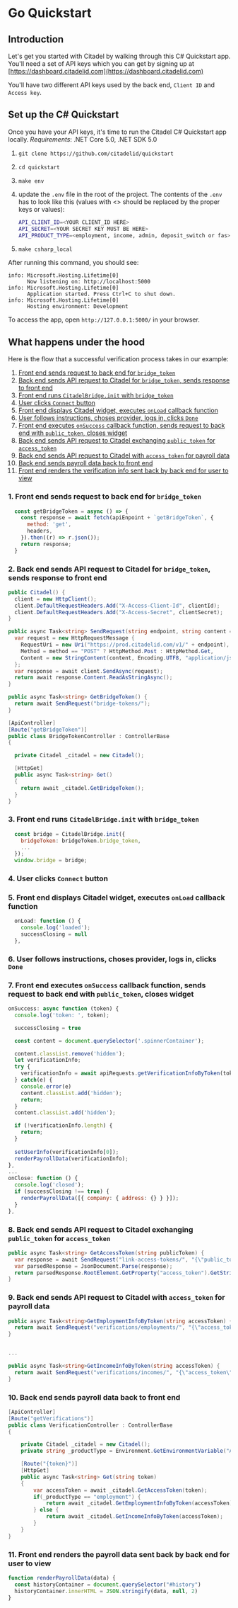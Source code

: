 # Go Quickstart

## Introduction

Let's get you started with Citadel by walking through this C# Quickstart app. You'll need a set of API keys which you can get by signing up at [https://dashboard.citadelid.com](https://dashboard.citadelid.com)

You'll have two different API keys used by the back end, `Client ID` and `Access key`.

## Set up the C# Quickstart

Once you have your API keys, it's time to run the Citadel C# Quickstart app locally.
*Requirements*: .NET Core 5.0, .NET SDK 5.0

1. `git clone https://github.com/citadelid/quickstart`
2. `cd quickstart`
3. `make env`
4. update the `.env` file in the root of the project. The contents of the `.env` has to look like this (values with <> should be replaced by the proper keys or values):

    ```bash
    API_CLIENT_ID=<YOUR CLIENT_ID HERE>
    API_SECRET=<YOUR SECRET KEY MUST BE HERE>
    API_PRODUCT_TYPE=<employment, income, admin, deposit_switch or fas>
    ```

5. `make csharp_local`

After running this command, you should see:

```output
info: Microsoft.Hosting.Lifetime[0]
      Now listening on: http://localhost:5000
info: Microsoft.Hosting.Lifetime[0]
      Application started. Press Ctrl+C to shut down.
info: Microsoft.Hosting.Lifetime[0]
      Hosting environment: Development
```

To access the app, open `http://127.0.0.1:5000/` in your browser.

## What happens under the hood

Here is the flow that a successful verification process takes in our example:

1. [Front end sends request to back end for `bridge_token`](#step-1)
2. [Back end sends API request to Citadel for `bridge_token`, sends response to front end](#step-2)
3. [Front end runs `CitadelBridge.init` with `bridge_token`](#step-3)
4. [User clicks `Connect` button](#step-4)
5. [Front end displays Citadel widget, executes `onLoad` callback function](#step-5)
6. [User follows instructions, choses provider, logs in, clicks `Done`](#step-6)
7. [Front end executes `onSuccess` callback function, sends request to back end with `public_token`, closes widget](#step-7)
8. [Back end sends API request to Citadel exchanging `public_token` for `access_token`](#step-8)
9. [Back end sends API request to Citadel with `access_token` for payroll data](#step-9)
10. [Back end sends payroll data back to front end](#step-10)
11. [Front end renders the verification info sent back by back end for user to view](#step-11)

### <a id="step-1"></a>1. Front end sends request to back end for `bridge_token`

```javascript
  const getBridgeToken = async () => {
    const response = await fetch(apiEnpoint + `getBridgeToken`, {
      method: 'get',
      headers,
    }).then((r) => r.json());
    return response;
  }
```

### <a id="step-2"></a>2. Back end sends API request to Citadel for `bridge_token`, sends response to front end

```c#
public Citadel() {
  client = new HttpClient();
  client.DefaultRequestHeaders.Add("X-Access-Client-Id", clientId);
  client.DefaultRequestHeaders.Add("X-Access-Secret", clientSecret);
}

public async Task<string> SendRequest(string endpoint, string content = "", string method = "POST") {
  var request = new HttpRequestMessage {
    RequestUri = new Uri("https://prod.citadelid.com/v1/" + endpoint),
    Method = method == "POST" ? HttpMethod.Post : HttpMethod.Get,
    Content = new StringContent(content, Encoding.UTF8, "application/json"),
  };
  var response = await client.SendAsync(request);
  return await response.Content.ReadAsStringAsync();
}

public async Task<string> GetBridgeToken() {
  return await SendRequest("bridge-tokens/");
}
```

```c#
[ApiController]
[Route("getBridgeToken")]
public class BridgeTokenController : ControllerBase
{

  private Citadel _citadel = new Citadel();

  [HttpGet]
  public async Task<string> Get()
  {
    return await _citadel.GetBridgeToken();
  }
}
```

### <a id="step-3"></a>3. Front end runs `CitadelBridge.init` with `bridge_token`

```javascript
  const bridge = CitadelBridge.init({
    bridgeToken: bridgeToken.bridge_token,
    ...
  });
  window.bridge = bridge;
```

### <a id="step-4"></a>4. User clicks `Connect` button

### <a id="step-5"></a>5. Front end displays Citadel widget, executes `onLoad` callback function

```javascript
  onLoad: function () {
    console.log('loaded');
    successClosing = null
  },
```

### <a id="step-6"></a>6. User follows instructions, choses provider, logs in, clicks `Done`

### <a id="step-7"></a>7. Front end executes `onSuccess` callback function, sends request to back end with `public_token`, closes widget

```javascript
onSuccess: async function (token) {
  console.log('token: ', token);

  successClosing = true

  const content = document.querySelector('.spinnerContainer');

  content.classList.remove('hidden');
  let verificationInfo;
  try {
    verificationInfo = await apiRequests.getVerificationInfoByToken(token);
  } catch(e) {
    console.error(e)
    content.classList.add('hidden');
    return;
  }
  content.classList.add('hidden');

  if (!verificationInfo.length) {
    return;
  }
            
  setUserInfo(verificationInfo[0]);
  renderPayrollData(verificationInfo);
},
...
onClose: function () {
  console.log('closed');
  if (successClosing !== true) {
    renderPayrollData([{ company: { address: {} } }]);
  }
},
```

### <a id="step-8"></a>8. Back end sends API request to Citadel exchanging `public_token` for `access_token`

```c#
public async Task<string> GetAccessToken(string publicToken) {
  var response = await SendRequest("link-access-tokens/", "{\"public_tokens\": \"" + publicToken + "\" }");
  var parsedResponse = JsonDocument.Parse(response);
  return parsedResponse.RootElement.GetProperty("access_token").GetString();
}
```

### <a id="step-9"></a>9. Back end sends API request to Citadel with `access_token` for payroll data

```c#
public async Task<string>GetEmploymentInfoByToken(string accessToken) {
  return await SendRequest("verifications/employments/", "{\"access_token\": \"" + accessToken + "\" }");
}


...

public async Task<string>GetIncomeInfoByToken(string accessToken) {
  return await SendRequest("verifications/incomes/", "{\"access_token\": \"" + accessToken + "\" }");
}
```

### <a id="step-10"></a> 10. Back end sends payroll data back to front end

```c#
[ApiController]
[Route("getVerifications")]
public class VerificationController : ControllerBase
{

    private Citadel _citadel = new Citadel();
    private string _productType = Environment.GetEnvironmentVariable("API_PRODUCT_TYPE");

    [Route("{token}")]
    [HttpGet]
    public async Task<string> Get(string token)
    {
        var accessToken = await _citadel.GetAccessToken(token);
        if(_productType == "employment") {
            return await _citadel.GetEmploymentInfoByToken(accessToken);
        } else {
            return await _citadel.GetIncomeInfoByToken(accessToken);
        }
    }
}
```

### <a id="step-11"></a>11. Front end renders the payroll data sent back by back end for user to view

```javascript
function renderPayrollData(data) {
  const historyContainer = document.querySelector("#history")
  historyContainer.innerHTML = JSON.stringify(data, null, 2)
}
```
